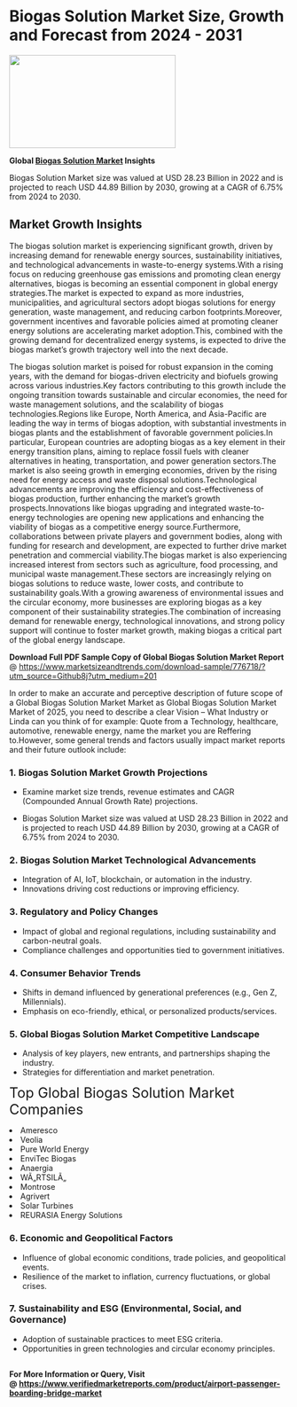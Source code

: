 <H1>Biogas Solution Market Size, Growth and Forecast from 2024 - 2031</H1><img class="aligncenter size-medium wp-image-584254" src="https://thirdeyenews.in/wp-content/uploads/2024/09/Global-Market-Research-300x168.jpeg" alt="" width="300" height="168" /><p><strong>Global&nbsp;<a href="https://www.marketsizeandtrends.com/download-sample/776718/?utm_source=Github8j?utm_medium=201">Biogas Solution Market</a> Insights</strong></p><p>Biogas Solution Market size was valued at USD 28.23 Billion in 2022 and is projected to reach USD 44.89 Billion by 2030, growing at a CAGR of 6.75% from 2024 to 2030.</p><p><h2>Market Growth Insights</h2> <p>The biogas solution market is experiencing significant growth, driven by increasing demand for renewable energy sources, sustainability initiatives, and technological advancements in waste-to-energy systems.With a rising focus on reducing greenhouse gas emissions and promoting clean energy alternatives, biogas is becoming an essential component in global energy strategies.The market is expected to expand as more industries, municipalities, and agricultural sectors adopt biogas solutions for energy generation, waste management, and reducing carbon footprints.Moreover, government incentives and favorable policies aimed at promoting cleaner energy solutions are accelerating market adoption.This, combined with the growing demand for decentralized energy systems, is expected to drive the biogas market’s growth trajectory well into the next decade.</p> <p>The biogas solution market is poised for robust expansion in the coming years, with the demand for biogas-driven electricity and biofuels growing across various industries.Key factors contributing to this growth include the ongoing transition towards sustainable and circular economies, the need for waste management solutions, and the scalability of biogas technologies.Regions like Europe, North America, and Asia-Pacific are leading the way in terms of biogas adoption, with substantial investments in biogas plants and the establishment of favorable government policies.In particular, European countries are adopting biogas as a key element in their energy transition plans, aiming to replace fossil fuels with cleaner alternatives in heating, transportation, and power generation sectors.The market is also seeing growth in emerging economies, driven by the rising need for energy access and waste disposal solutions.Technological advancements are improving the efficiency and cost-effectiveness of biogas production, further enhancing the market’s growth prospects.Innovations like biogas upgrading and integrated waste-to-energy technologies are opening new applications and enhancing the viability of biogas as a competitive energy source.Furthermore, collaborations between private players and government bodies, along with funding for research and development, are expected to further drive market penetration and commercial viability.The biogas market is also experiencing increased interest from sectors such as agriculture, food processing, and municipal waste management.These sectors are increasingly relying on biogas solutions to reduce waste, lower costs, and contribute to sustainability goals.With a growing awareness of environmental issues and the circular economy, more businesses are exploring biogas as a key component of their sustainability strategies.The combination of increasing demand for renewable energy, technological innovations, and strong policy support will continue to foster market growth, making biogas a critical part of the global energy landscape.<p><span class=""><strong>Download Full PDF Sample Copy of Global Biogas Solution Market Report</strong> @ <a href="https://www.marketsizeandtrends.com/download-sample/776718/?utm_source=Github8j?utm_medium=201" target="_blank">https://www.marketsizeandtrends.com/download-sample/776718/?utm_source=Github8j?utm_medium=201</a></span></p><p>In order to make an accurate and perceptive description of future scope of a Global&nbsp;Biogas Solution Market Market as Global&nbsp;Biogas Solution Market Market of 2025, you need to describe a clear Vision &ndash; What Industry or Linda can you think of for example: Quote from a Technology, healthcare, automotive, renewable energy, name the market you are Reffering to.However, some general trends and factors usually impact market reports and their future outlook include:</p><h3>1.&nbsp;<strong>Biogas Solution Market Growth Projections</strong></h3><ul><li>Examine market size trends, revenue estimates and CAGR (Compounded Annual Growth Rate) projections.</li><li><p>Biogas Solution Market size was valued at USD 28.23 Billion in 2022 and is projected to reach USD 44.89 Billion by 2030, growing at a CAGR of 6.75% from 2024 to 2030.</p></li></ul><h3>2.&nbsp;<strong>Biogas Solution Market Technological Advancements</strong></h3><ul><li>Integration of AI, IoT, blockchain, or automation in the industry.</li><li>Innovations driving cost reductions or improving efficiency.</li></ul><h3>3.&nbsp;<strong>Regulatory and Policy Changes</strong></h3><ul><li>Impact of global and regional regulations, including sustainability and carbon-neutral goals.</li><li>Compliance challenges and opportunities tied to government initiatives.</li></ul><h3>4.&nbsp;<strong>Consumer Behavior Trends</strong></h3><ul><li>Shifts in demand influenced by generational preferences (e.g., Gen Z, Millennials).</li><li>Emphasis on eco-friendly, ethical, or personalized products/services.</li></ul><h3>5.&nbsp;<strong>Global Biogas Solution Market Competitive Landscape</strong></h3><ul><li>Analysis of key players, new entrants, and partnerships shaping the industry.</li><li>Strategies for differentiation and market penetration.</li></ul><p data-pm-slice="1 1 []"><span style="color: inherit; font-family: inherit; font-size: 25px;">Top Global Biogas Solution Market Companies</span></p><div class="" data-test-id=""><p><li>Ameresco</li><li> Veolia</li><li> Pure World Energy</li><li> EnviTec Biogas</li><li> Anaergia</li><li> WÃ„RTSILÃ„</li><li> Montrose</li><li> Agrivert</li><li> Solar Turbines</li><li> REURASIA Energy Solutions</li></p></div><h3>6.&nbsp;<strong>Economic and Geopolitical Factors</strong></h3><ul><li>Influence of global economic conditions, trade policies, and geopolitical events.</li><li>Resilience of the market to inflation, currency fluctuations, or global crises.</li></ul><h3>7.&nbsp;<strong>Sustainability and ESG (Environmental, Social, and Governance)</strong></h3><ul><li>Adoption of sustainable practices to meet ESG criteria.</li><li>Opportunities in green technologies and circular economy principles.</li></ul><h2><strong style="font-size: 14px;">For More Information or Query, Visit @&nbsp;</strong><a style="background-color: #ffffff; font-size: 14px;" href="https://www.marketsizeandtrends.com/report/biogas-solution-market/" target="_blank">https://www.verifiedmarketreports.com/product/airport-passenger-boarding-bridge-market</a></h2>